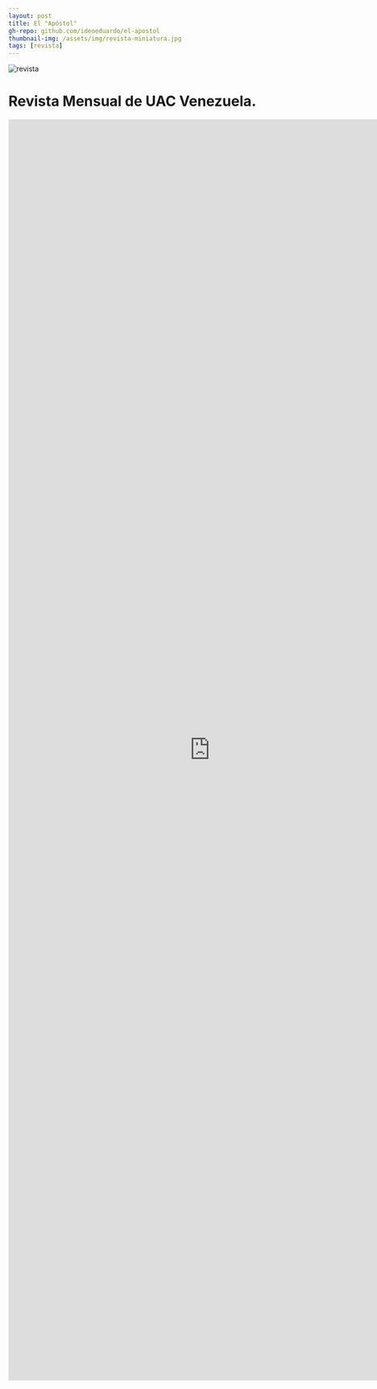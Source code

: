 ```yaml
---
layout: post
title: El "Apóstol"
gh-repo: github.com/ideoeduardo/el-apostol
thumbnail-img: /assets/img/revista-miniatura.jpg
tags: [revista]
---
```

![revista](https://fundacionsanvicentepallotti.github.io/assets/img/el-apostol.png)
<!--# "El Apóstol"-->
# Revista Mensual de UAC Venezuela.
<!--Te colocamos en disposición la Revista en formato digital de La Unión del Apostolado Católico de Venezuela; con la intención de informar, conocer y formarse de los Palotinos en nuestro país.-->
<iframe width="800" height="2500" src="https://ideoeduardo.github.io/fsvp-el-apostol/" frameborder="0"></iframe>
